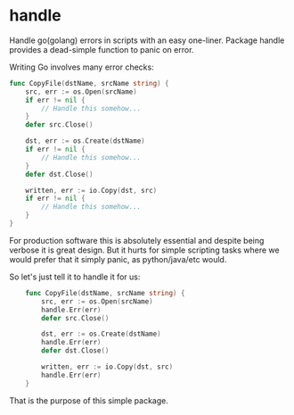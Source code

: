 # handle

Handle go(golang) errors in scripts with an easy one-liner. Package handle
provides a dead-simple function to panic on error.

Writing Go involves many error checks:

```go
func CopyFile(dstName, srcName string) {
	src, err := os.Open(srcName)
	if err != nil {
		// Handle this somehow...
	}
	defer src.Close()

	dst, err := os.Create(dstName)
	if err != nil {
		// Handle this somehow...
	}
	defer dst.Close()

	written, err := io.Copy(dst, src)
	if err != nil {
		// Handle this somehow...
	}
}
```

For production software this is absolutely essential and despite being verbose
it is great design. But it hurts for simple scripting tasks where we would
prefer that it simply panic, as python/java/etc would.

So let's just tell it to handle it for us:

```go
	func CopyFile(dstName, srcName string) {
		src, err := os.Open(srcName)
		handle.Err(err)
		defer src.Close()

		dst, err := os.Create(dstName)
		handle.Err(err)
		defer dst.Close()

		written, err := io.Copy(dst, src)
		handle.Err(err)
	}
```

That is the purpose of this simple package.
